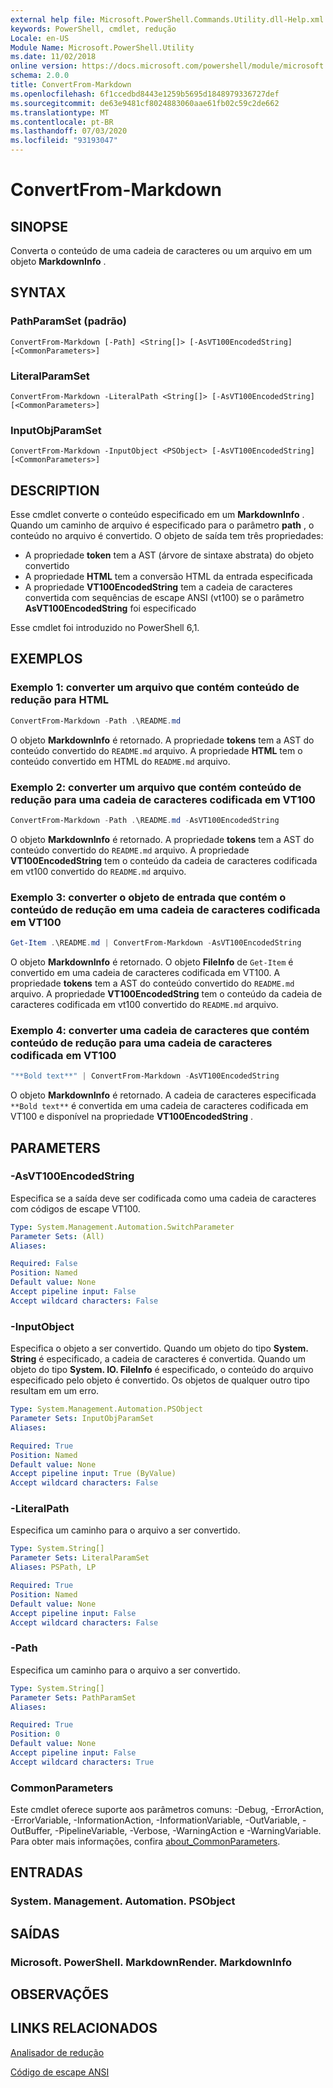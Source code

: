 ```yaml
---
external help file: Microsoft.PowerShell.Commands.Utility.dll-Help.xml
keywords: PowerShell, cmdlet, redução
Locale: en-US
Module Name: Microsoft.PowerShell.Utility
ms.date: 11/02/2018
online version: https://docs.microsoft.com/powershell/module/microsoft.powershell.utility/convertfrom-markdown?view=powershell-7&WT.mc_id=ps-gethelp
schema: 2.0.0
title: ConvertFrom-Markdown
ms.openlocfilehash: 6f1ccedbd8443e1259b5695d1848979336727def
ms.sourcegitcommit: de63e9481cf8024883060aae61fb02c59c2de662
ms.translationtype: MT
ms.contentlocale: pt-BR
ms.lasthandoff: 07/03/2020
ms.locfileid: "93193047"
---
```

# ConvertFrom-Markdown

## SINOPSE
Converta o conteúdo de uma cadeia de caracteres ou um arquivo em um objeto **MarkdownInfo** .

## SYNTAX

### PathParamSet (padrão)

```
ConvertFrom-Markdown [-Path] <String[]> [-AsVT100EncodedString] [<CommonParameters>]
```

### LiteralParamSet

```
ConvertFrom-Markdown -LiteralPath <String[]> [-AsVT100EncodedString] [<CommonParameters>]
```

### InputObjParamSet

```
ConvertFrom-Markdown -InputObject <PSObject> [-AsVT100EncodedString] [<CommonParameters>]
```

## DESCRIPTION

Esse cmdlet converte o conteúdo especificado em um **MarkdownInfo** . Quando um caminho de arquivo é especificado para o parâmetro **path** , o conteúdo no arquivo é convertido. O objeto de saída tem três propriedades:

- A propriedade **token** tem a AST (árvore de sintaxe abstrata) do objeto convertido
- A propriedade **HTML** tem a conversão HTML da entrada especificada
- A propriedade **VT100EncodedString** tem a cadeia de caracteres convertida com sequências de escape ANSI (vt100) se o parâmetro **AsVT100EncodedString** foi especificado

Esse cmdlet foi introduzido no PowerShell 6,1.

## EXEMPLOS

### Exemplo 1: converter um arquivo que contém conteúdo de redução para HTML

```powershell
ConvertFrom-Markdown -Path .\README.md
```

O objeto **MarkdownInfo** é retornado. A propriedade **tokens** tem a AST do conteúdo convertido do `README.md` arquivo. A propriedade **HTML** tem o conteúdo convertido em HTML do `README.md` arquivo.

### Exemplo 2: converter um arquivo que contém conteúdo de redução para uma cadeia de caracteres codificada em VT100

```powershell
ConvertFrom-Markdown -Path .\README.md -AsVT100EncodedString
```

O objeto **MarkdownInfo** é retornado. A propriedade **tokens** tem a AST do conteúdo convertido do `README.md` arquivo. A propriedade **VT100EncodedString** tem o conteúdo da cadeia de caracteres codificada em vt100 convertido do `README.md` arquivo.

### Exemplo 3: converter o objeto de entrada que contém o conteúdo de redução em uma cadeia de caracteres codificada em VT100

```powershell
Get-Item .\README.md | ConvertFrom-Markdown -AsVT100EncodedString
```

O objeto **MarkdownInfo** é retornado. O objeto **FileInfo** de `Get-Item` é convertido em uma cadeia de caracteres codificada em VT100. A propriedade **tokens** tem a AST do conteúdo convertido do `README.md` arquivo. A propriedade **VT100EncodedString** tem o conteúdo da cadeia de caracteres codificada em vt100 convertido do `README.md` arquivo.

### Exemplo 4: converter uma cadeia de caracteres que contém conteúdo de redução para uma cadeia de caracteres codificada em VT100

```powershell
"**Bold text**" | ConvertFrom-Markdown -AsVT100EncodedString
```

O objeto **MarkdownInfo** é retornado. A cadeia de caracteres especificada `**Bold text**` é convertida em uma cadeia de caracteres codificada em VT100 e disponível na propriedade **VT100EncodedString** .

## PARAMETERS

### -AsVT100EncodedString

Especifica se a saída deve ser codificada como uma cadeia de caracteres com códigos de escape VT100.

```yaml
Type: System.Management.Automation.SwitchParameter
Parameter Sets: (All)
Aliases:

Required: False
Position: Named
Default value: None
Accept pipeline input: False
Accept wildcard characters: False
```

### -InputObject

Especifica o objeto a ser convertido. Quando um objeto do tipo **System. String** é especificado, a cadeia de caracteres é convertida. Quando um objeto do tipo **System. IO. FileInfo** é especificado, o conteúdo do arquivo especificado pelo objeto é convertido. Os objetos de qualquer outro tipo resultam em um erro.

```yaml
Type: System.Management.Automation.PSObject
Parameter Sets: InputObjParamSet
Aliases:

Required: True
Position: Named
Default value: None
Accept pipeline input: True (ByValue)
Accept wildcard characters: False
```

### -LiteralPath

Especifica um caminho para o arquivo a ser convertido.

```yaml
Type: System.String[]
Parameter Sets: LiteralParamSet
Aliases: PSPath, LP

Required: True
Position: Named
Default value: None
Accept pipeline input: False
Accept wildcard characters: False
```

### -Path

Especifica um caminho para o arquivo a ser convertido.

```yaml
Type: System.String[]
Parameter Sets: PathParamSet
Aliases:

Required: True
Position: 0
Default value: None
Accept pipeline input: False
Accept wildcard characters: True
```

### CommonParameters

Este cmdlet oferece suporte aos parâmetros comuns: -Debug, -ErrorAction, -ErrorVariable, -InformationAction, -InformationVariable, -OutVariable, -OutBuffer, -PipelineVariable, -Verbose, -WarningAction e -WarningVariable. Para obter mais informações, confira [about_CommonParameters](https://go.microsoft.com/fwlink/?LinkID=113216).

## ENTRADAS

### System. Management. Automation. PSObject

## SAÍDAS

### Microsoft. PowerShell. MarkdownRender. MarkdownInfo

## OBSERVAÇÕES

## LINKS RELACIONADOS

[Analisador de redução](https://github.com/lunet-io/markdig)

[Código de escape ANSI](https://wikipedia.org/wiki/ANSI_escape_code)
